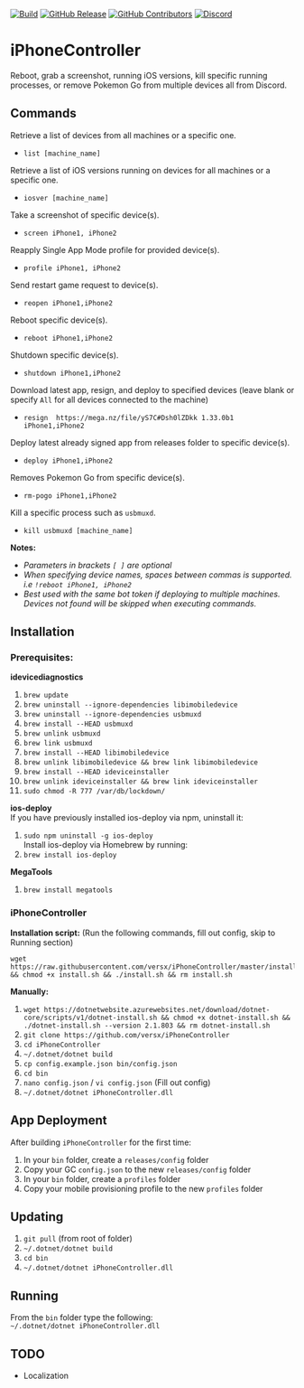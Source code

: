 [![Build](https://github.com/versx/iPhoneController/workflows/.NET%20Core/badge.svg)](https://github.com/versx/iPhoneController/actions)
[![GitHub Release](https://img.shields.io/github/release/versx/iPhoneController.svg)](https://github.com/versx/iPhoneController/releases/)
[![GitHub Contributors](https://img.shields.io/github/contributors/versx/iPhoneController.svg)](https://github.com/versx/iPhoneController/graphs/contributors/)
[![Discord](https://img.shields.io/discord/552003258000998401.svg?label=&logo=discord&logoColor=ffffff&color=7389D8&labelColor=6A7EC2)](https://discord.gg/zZ9h9Xa)  

# iPhoneController  
Reboot, grab a screenshot, running iOS versions, kill specific running processes, or remove Pokemon Go from multiple devices all from Discord.  

## Commands  
Retrieve a list of devices from all machines or a specific one.  
- `list [machine_name]`  

Retrieve a list of iOS versions running on devices for all machines or a specific one.  
- `iosver [machine_name]`  

Take a screenshot of specific device(s).  
- `screen iPhone1, iPhone2`  

Reapply Single App Mode profile for provided device(s).  
- `profile iPhone1, iPhone2`  

Send restart game request to device(s).  
- `reopen iPhone1,iPhone2`  

Reboot specific device(s).  
- `reboot iPhone1,iPhone2`  

Shutdown specific device(s).  
- `shutdown iPhone1,iPhone2`  

Download latest app, resign, and deploy to specified devices (leave blank or specify `All` for all devices connected to the machine)  
- `resign  https://mega.nz/file/yS7C#Dsh0lZDkk 1.33.0b1 iPhone1,iPhone2`  

Deploy latest already signed app from releases folder to specific device(s).  
- `deploy iPhone1,iPhone2`  

Removes Pokemon Go from specific device(s).  
- `rm-pogo iPhone1,iPhone2`  

Kill a specific process such as `usbmuxd`.  
- `kill usbmuxd [machine_name]`  

**Notes:**  
- *Parameters in brackets `[ ]` are optional*  
- *When specifying device names, spaces between commas is supported. i.e `!reboot iPhone1, iPhone2`*  
- *Best used with the same bot token if deploying to multiple machines. Devices not found will be skipped when executing commands.*  

## Installation  

### Prerequisites:  
__idevicediagnostics__  
1. `brew update`  
1. `brew uninstall --ignore-dependencies libimobiledevice`  
1. `brew uninstall --ignore-dependencies usbmuxd`  
1. `brew install --HEAD usbmuxd`  
1. `brew unlink usbmuxd`  
1. `brew link usbmuxd`  
1. `brew install --HEAD libimobiledevice`  
1. `brew unlink libimobiledevice && brew link libimobiledevice`  
1. `brew install --HEAD ideviceinstaller`  
1. `brew unlink ideviceinstaller && brew link ideviceinstaller`  
1. `sudo chmod -R 777 /var/db/lockdown/`  

__ios-deploy__  
If you have previously installed ios-deploy via npm, uninstall it:  
1. `sudo npm uninstall -g ios-deploy`  
Install ios-deploy via Homebrew by running:  
1. `brew install ios-deploy`  

__MegaTools__  
1. `brew install megatools`  

### iPhoneController  
**Installation script:** (Run the following commands, fill out config, skip to Running section)  
```
wget https://raw.githubusercontent.com/versx/iPhoneController/master/install.sh && chmod +x install.sh && ./install.sh && rm install.sh
```

**Manually:**  
1. `wget https://dotnetwebsite.azurewebsites.net/download/dotnet-core/scripts/v1/dotnet-install.sh && chmod +x dotnet-install.sh && ./dotnet-install.sh --version 2.1.803 && rm dotnet-install.sh`  
1. `git clone https://github.com/versx/iPhoneController`  
1. `cd iPhoneController`  
1. `~/.dotnet/dotnet build`  
1. `cp config.example.json bin/config.json`  
1. `cd bin`  
1. `nano config.json` / `vi config.json` (Fill out config)  
1. `~/.dotnet/dotnet iPhoneController.dll`  

## App Deployment  
After building `iPhoneController` for the first time:  
1. In your `bin` folder, create a `releases/config` folder  
1. Copy your GC `config.json` to the new `releases/config` folder  
1. In your `bin` folder, create a `profiles` folder  
1. Copy your mobile provisioning profile to the new `profiles` folder  

## Updating  
1. `git pull` (from root of folder)  
1. `~/.dotnet/dotnet build`  
1. `cd bin`  
1. `~/.dotnet/dotnet iPhoneController.dll`  

## Running  
From the `bin` folder type the following:  
`~/.dotnet/dotnet iPhoneController.dll`  

## TODO  
- Localization  
